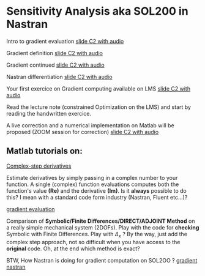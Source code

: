 
# Sensitivity Analysis aka SOL200 in Nastran

Intro to gradient evaluation [slide C2 with audio](https://app.amanote.com/note-taking/document/c0e1b869-24c5-47a1-8cb2-3b6737f3f9ef)

Gradient definition [slide C2 with audio](https://app.amanote.com/note-taking/document/672cad97-0e39-45e1-8623-166c6796fb06)

Gradient continued [slide C2 with audio](https://app.amanote.com/note-taking/document/a8d36ccd-e581-4673-a5fb-9f0544ac4ba2)

Nastran differentiation [slide C2 with audio](https://app.amanote.com/note-taking/document/827200fd-e137-475b-aab5-58d734086654)


Your first exercice on Gradient computing available on LMS [slide C2 with audio](https://app.amanote.com/note-taking/document/56f9f771-2ef5-4525-a346-17785fce9aa4)


Read the lecture note (constrained Optimization on the LMS) and start by reading the handwritten exercice.


A live correction and a numerical implementation on Matlab will be proposed (ZOOM session for correction) [slide C2 with audio](https://app.amanote.com/note-taking/document/f3d53bf1-2e2e-42be-9da0-a3f7a6eafbd6)

## Matlab tutorials on:

 [Complex-step derivatives](http://htmlpreview.github.io/?https://github.com/jomorlier/mdocourse/blob/master/ComplexStep/ComplexStep.html)

Estimate derivatives by simply passing in a complex number to your function.
A single (complex) function evaluations computes both the function's value **(Re)** and the derivative **(Im)**.
Is it **always** possible to do this? I mean with a standard code form industry (Nastran, Fluent etc...)?

 [gradient evaluation](http://htmlpreview.github.io/?https://github.com/jomorlier/mdocourse/blob/master/Sensibility/sensitivity_TD.html)

Comparison of **Symbolic/Finite Differences/DIRECT/ADJOINT Method** on a really simple mechanical system (2DOFs).
Play with the code for **checking** Symbolic with Finite Differences. Play with $\Delta_x$ ?
By the way, just add the complex step approach, not so difficult when you have access to the **original** code.
Oh, at the end which method is exact? 

 BTW, How Nastran is doing for gradient computation on SOL2OO ?
[gradient nastran](https://app.amanote.com/note-taking/document/827200fd-e137-475b-aab5-58d734086654)
